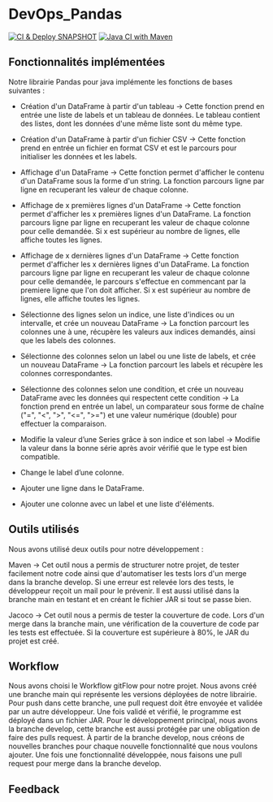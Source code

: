 # DevOps_Pandas

[![CI & Deploy SNAPSHOT](https://github.com/TheoGM1/DevOps_Pandas/actions/workflows/deploy.yml/badge.svg?branch=main)](https://github.com/TheoGM1/DevOps_Pandas/actions/workflows/deploy.yml)
[![Java CI with Maven](https://github.com/TheoGM1/DevOps_Pandas/actions/workflows/maven.yml/badge.svg?branch=main)](https://github.com/TheoGM1/DevOps_Pandas/actions/workflows/maven.yml)

## Fonctionnalités implémentées

Notre librairie Pandas pour java implémente les fonctions de bases suivantes :

- Création d'un DataFrame à partir d'un tableau -> Cette fonction prend en entrée une liste de labels et un tableau de données. Le tableau contient des listes, dont les données d'une même liste sont du même type.

- Création d'un DataFrame à partir d'un fichier CSV -> Cette fonction prend en entrée un fichier en format CSV et est le parcours pour initialiser les données et les labels.

- Affichage d'un DataFrame -> Cette fonction permet d'afficher le contenu d'un DataFrame sous la forme d'un string. La fonction parcours ligne par ligne en recuperant les valeur de chaque colonne.

- Affichage de x premières lignes d'un DataFrame -> Cette fonction permet d'afficher les x premières lignes d'un DataFrame. La fonction parcours ligne par ligne en recuperant les valeur de chaque colonne pour celle demandée. Si x est supérieur au nombre de lignes, elle affiche toutes les lignes.
  
- Affichage de x dernières lignes d'un DataFrame -> Cette fonction permet d'afficher les x dernières lignes d'un DataFrame. La fonction parcours ligne par ligne en recuperant les valeur de chaque colonne pour celle demandée, le parcours s'effectue en commencant par la premiere ligne que l'on doit afficher. Si x est supérieur au nombre de lignes, elle affiche toutes les lignes.

- Sélectionne des lignes selon un indice, une liste d'indices ou un intervalle, et crée un nouveau DataFrame -> La fonction parcourt les colonnes une à une, récupère les valeurs aux indices demandés, ainsi que les labels des colonnes.

- Sélectionne des colonnes selon un label ou une liste de labels, et crée un nouveau DataFrame -> La fonction parcourt les labels et récupère les colonnes correspondantes.

- Sélectionne des colonnes selon une condition, et crée un nouveau DataFrame avec les données qui respectent cette condition -> La fonction prend en entrée un label, un comparateur sous forme de chaîne ("=", "<", ">", "<=", ">=") et une valeur numérique (double) pour effectuer la comparaison.

- Modifie la valeur d’une Series grâce à son indice et son label -> Modifie la valeur dans la bonne série après avoir vérifié que le type est bien compatible.

- Change le label d’une colonne.

- Ajouter une ligne dans le DataFrame.

- Ajouter une colonne avec un label et une liste d'éléments.


## Outils utilisés

Nous avons utilisé deux outils pour notre développement :

Maven -> Cet outil nous a permis de structurer notre projet, de tester facilement notre code ainsi que d'automatiser les tests lors d'un merge dans la branche develop. Si une erreur est relevée lors des tests, le développeur reçoit un mail pour le prévenir. Il est aussi utilisé dans la branche main en testant et en créant le fichier JAR si tout se passe bien.

Jacoco -> Cet outil nous a permis de tester la couverture de code. Lors d'un merge dans la branche main, une vérification de la couverture de code par les tests est effectuée. Si la couverture est supérieure à 80%, le JAR du projet est créé.


## Workflow

Nous avons choisi le Workflow gitFlow pour notre projet. Nous avons créé une branche main qui représente les versions déployées de notre librairie. Pour push dans cette branche, une pull request doit être envoyée et validée par un autre développeur. Une fois validé et vérifié, le programme est déployé dans un fichier JAR.
Pour le développement principal, nous avons la branche develop, cette branche est aussi protégée par une obligation de faire des pulls request.
À partir de la branche develop, nous créons de nouvelles branches pour chaque nouvelle fonctionnalité que nous voulons ajouter. Une fois une fonctionnalité développée, nous faisons une pull request pour merge dans la branche develop.


## Feedback

